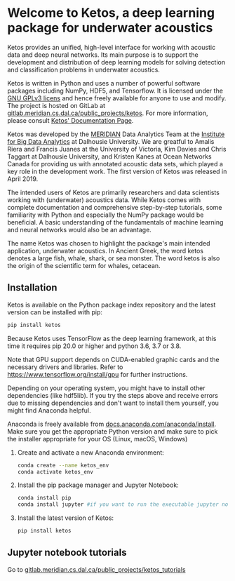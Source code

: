# Welcome to Ketos, a deep learning package for underwater acoustics

Ketos provides an unified, high-level interface for working with acoustic data and deep neural networks. 
Its main purpose is to support the development and distribution of deep learning models for solving 
detection and classification problems in underwater acoustics.

Ketos is written in Python and uses a number of powerful software packages 
including NumPy, HDF5, and Tensorflow. It is licensed under the [GNU GPLv3 licens](https://www.gnu.org/licenses/) 
and hence freely available for anyone to use and modify. The project is hosted on GitLab at 
[gitlab.meridian.cs.dal.ca/public_projects/ketos](https://gitlab.meridian.cs.dal.ca/public_projects/ketos). 
For more information, please consult [Ketos' Documentation Page](https://docs.meridian.cs.dal.ca/ketos/).

Ketos was developed by the [MERIDIAN](http://meridian.cs.dal.ca/) Data Analytics Team at the 
[Institute for Big Data Analytics](https://bigdata.cs.dal.ca/) at Dalhousie University. 
We are greatful to Amalis Riera and Francis Juanes at the University of Victoria, 
Kim Davies and Chris Taggart at Dalhousie University, and Kristen Kanes at Ocean Networks Canada 
for providing us with annotated acoustic data sets, which played a key role in the development work.
The first version of Ketos was released in April 2019. 

The intended users of Ketos are primarily researchers and data scientists working with (underwater) acoustics data. 
While Ketos comes with complete documentation and comprehensive step-by-step tutorials, some familiarity with 
Python and especially the NumPy package would be beneficial. A basic understanding of 
the fundamentals of machine learning and neural networks would also be an advantage.

The name Ketos was chosen to highlight the package's main intended application, underwater acoustics.
In Ancient Greek, the word ketos denotes a large fish, whale, shark, or sea monster. The word ketos 
is also the origin of the scientific term for whales, cetacean.


## Installation

Ketos is available on the Python package index repository and the latest version can be installed with pip:

   ```bash 
   pip install ketos
   ``` 

Because Ketos uses TensorFlow as the deep learning framework, at this time it requires pip 20.0 or higher and python 3.6, 3.7 or 3.8.

Note that GPU support depends on CUDA-enabled graphic cards and the necessary drivers and libraries. 
Refer to  https://www.tensorflow.org/install/gpu for further instructions.


Depending on your operating system, you might have to install other dependencies (like hdf5lib).
If you try the steps above and receive errors due to missing dependencies and don't want to install them yourself, you might find Anaconda helpful. 

Anaconda is freely available from [docs.anaconda.com/anaconda/install](https://docs.anaconda.com/anaconda/install/). 
Make sure you get the appropriate Python version and make sure to pick the installer appropriate for your OS (Linux, macOS, Windows) 

 1. Create and activate a new Anaconda environment:
    ```bash
    conda create --name ketos_env
    conda activate ketos_env
    ```

 2. Install the pip package manager and Jupyter Notebook:
    ```bash
    conda install pip
    conda install jupyter #if you want to run the executable jupyter notebooks in the tutorials 
    ```

 3. Install the latest version of Ketos:
    ```bash
    pip install ketos
    ```

## Jupyter notebook tutorials

Go to [gitlab.meridian.cs.dal.ca/public_projects/ketos_tutorials](https://gitlab.meridian.cs.dal.ca/public_projects/ketos_tutorials)